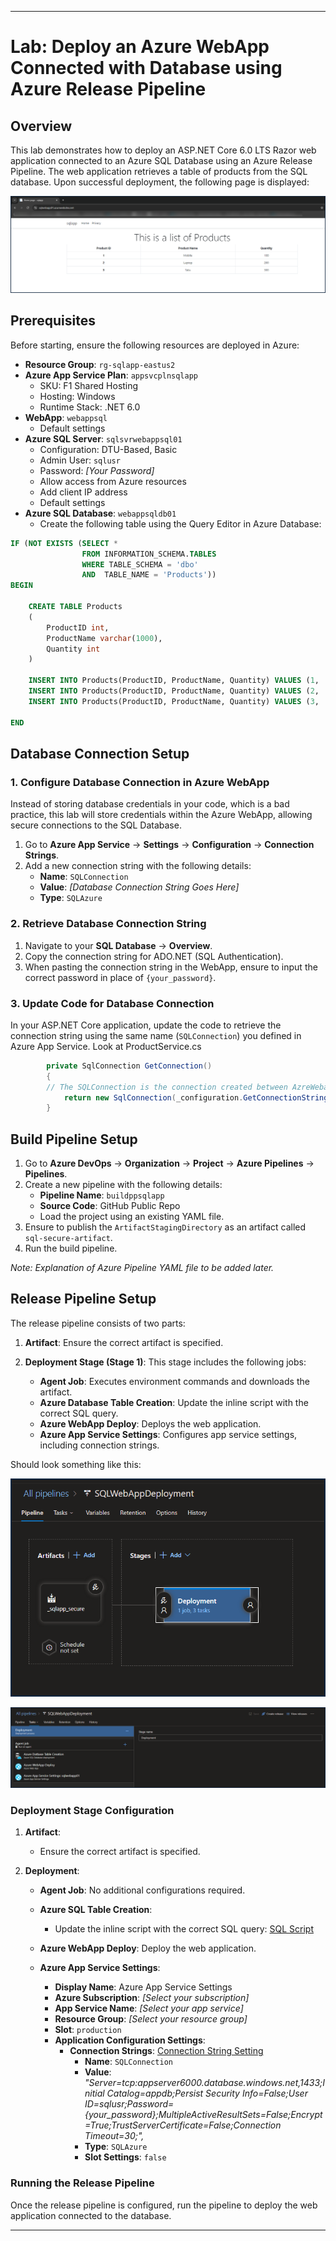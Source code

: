 
---

# Lab: Deploy an Azure WebApp Connected with Database using Azure Release Pipeline

## Overview

This lab demonstrates how to deploy an ASP.NET Core 6.0 LTS Razor web application connected to an Azure SQL Database using an Azure Release Pipeline. The web application retrieves a table of products from the SQL database. Upon successful deployment, the following page is displayed:

![Homepage](imgs/homepage.png)

## Prerequisites

Before starting, ensure the following resources are deployed in Azure:

- **Resource Group**: `rg-sqlapp-eastus2`
- **Azure App Service Plan**: `appsvcplnsqlapp`
  - SKU: F1 Shared Hosting
  - Hosting: Windows
  - Runtime Stack: .NET 6.0
- **WebApp**: `webappsql`
  - Default settings
- **Azure SQL Server**: `sqlsvrwebappsql01`
  - Configuration: DTU-Based, Basic
  - Admin User: `sqlusr`
  - Password: *[Your Password]*
  - Allow access from Azure resources
  - Add client IP address
  - Default settings
- **Azure SQL Database**: `webappsqldb01`
  - Create the following table using the Query Editor in Azure Database:


```sql
IF (NOT EXISTS (SELECT * 
                FROM INFORMATION_SCHEMA.TABLES 
                WHERE TABLE_SCHEMA = 'dbo' 
                AND  TABLE_NAME = 'Products'))
BEGIN

    CREATE TABLE Products
    (
        ProductID int,
        ProductName varchar(1000),
        Quantity int
    )

    INSERT INTO Products(ProductID, ProductName, Quantity) VALUES (1, 'Mobile', 100)
    INSERT INTO Products(ProductID, ProductName, Quantity) VALUES (2, 'Laptop', 200)
    INSERT INTO Products(ProductID, ProductName, Quantity) VALUES (3, 'Tabs', 300)

END
```


## Database Connection Setup

### 1. Configure Database Connection in Azure WebApp

Instead of storing database credentials in your code, which is a bad practice, this lab will store credentials within the Azure WebApp, allowing secure connections to the SQL Database.

1. Go to **Azure App Service** -> **Settings** -> **Configuration** -> **Connection Strings**.
2. Add a new connection string with the following details:
   - **Name**: `SQLConnection`
   - **Value**: *[Database Connection String Goes Here]*
   - **Type**: `SQLAzure`

### 2. Retrieve Database Connection String

1. Navigate to your **SQL Database** -> **Overview**.
2. Copy the connection string for ADO.NET (SQL Authentication).
3. When pasting the connection string in the WebApp, ensure to input the correct password in place of `{your_password}`.

### 3. Update Code for Database Connection

In your ASP.NET Core application, update the code to retrieve the connection string using the same name (`SQLConnection`) you defined in Azure App Service.
Look at ProductService.cs

```csharp
        private SqlConnection GetConnection()
        {
        // The SQLConnection is the connection created between AzreWebapp and SQLDatabase
            return new SqlConnection(_configuration.GetConnectionString("SQLConnection"));
        }
```

## Build Pipeline Setup

1. Go to **Azure DevOps** -> **Organization** -> **Project** -> **Azure Pipelines** -> **Pipelines**.
2. Create a new pipeline with the following details:
   - **Pipeline Name**: `buildppsqlapp`
   - **Source Code**: GitHub Public Repo
   - Load the project using an existing YAML file.
3. Ensure to publish the `ArtifactStagingDirectory` as an artifact called `sql-secure-artifact`.
4. Run the build pipeline.

*Note: Explanation of Azure Pipeline YAML file to be added later.*

## Release Pipeline Setup

The release pipeline consists of two parts:

1. **Artifact**: Ensure the correct artifact is specified.
2. **Deployment Stage (Stage 1)**: This stage includes the following jobs:

    - **Agent Job**: Executes environment commands and downloads the artifact.
    - **Azure Database Table Creation**: Update the inline script with the correct SQL query.
    - **Azure WebApp Deploy**: Deploys the web application.
    - **Azure App Service Settings**: Configures app service settings, including connection strings.

Should look something like this:

![Releasepipeline](imgs/releasepipeline.png)

![Deploymentstage](imgs/deploymentstage.png)


### Deployment Stage Configuration

1. **Artifact**:
   - Ensure the correct artifact is specified.

2. **Deployment**:
   - **Agent Job**: No additional configurations required.
   - **Azure SQL Table Creation**:
     - Update the inline script with the correct SQL query: [SQL Script](./scripts/script.sql)  
     

   - **Azure WebApp Deploy**: Deploy the web application.
   - **Azure App Service Settings**:
     - **Display Name**: Azure App Service Settings
     - **Azure Subscription**: *[Select your subscription]*
     - **App Service Name**: *[Select your app service]*
     - **Resource Group**: *[Select your resource group]*
     - **Slot**: `production`
     - **Application Configuration Settings**:
       - **Connection Strings**: [Connection String Setting](./scripts/ConnectionStringSetting.json)
         - **Name**: `SQLConnection`
         - **Value**: *"Server=tcp:appserver6000.database.windows.net,1433;Initial Catalog=appdb;Persist Security Info=False;User ID=sqlusr;Password={your_password};MultipleActiveResultSets=False;Encrypt=True;TrustServerCertificate=False;Connection Timeout=30;",*
         - **Type**: `SQLAzure`
         - **Slot Settings**: `false`

### Running the Release Pipeline

Once the release pipeline is configured, run the pipeline to deploy the web application connected to the database.

---

